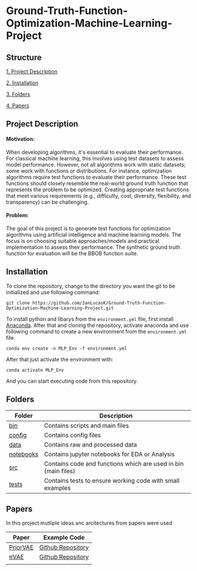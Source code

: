 # Ground-Truth-Function-Optimization-Machine-Learning-Project

## Structure

[1. Project Description](#project-description) 

[2. Installation](#installation)

[3. Folders](#folders)

[4. Papers](#papers)
[](#)

## Project Description

#### Motivation:
When developing algorithms, it's essential to evaluate their performance. For classical machine learning, this involves using test datasets to assess model performance. However, not all algorithms work with static datasets; some work with functions or distributions. For instance, optimization algorithms require test functions to evaluate their performance. These test functions should closely resemble the real-world ground truth function that represents the problem to be optimized. Creating appropriate test functions that meet various requirements (e.g., difficulty, cost, diversity, flexibility, and transparency) can be challenging.

#### Problem:
The goal of this project is to generate test functions for optimization algorithms using artificial intelligence and machine learning models. The focus is on choosing suitable approaches/models and practical implementation to assess their performance. The synthetic ground truth function for evaluation will be the BBOB function suite.

## Installation

To clone the repository, change to the directory you want the git to be initialized and use following command:

```
git clone https://github.com/JanLucasK/Ground-Truth-Function-Optimization-Machine-Learning-Project.git
```

To install python and libarys from the `environment.yml` file, first install [Anaconda](https://docs.anaconda.com/free/anaconda/install/index.html). After that and cloning the repository, activate anaconda and use following command to create a new environment from the `environment.yml` file:

```
conda env create -n MLP_Env -f environment.yml
```

After that just activate the environment with:

```
conda activate MLP_Env
```

And you can start executing code from this repository.


## Folders

|Folder|Description|
|---|---|
|[bin](https://github.com/JanLucasK/Ground-Truth-Function-Optimization-Machine-Learning-Project/tree/main/bin)|Contains scripts and main files|
|[config](https://github.com/JanLucasK/Ground-Truth-Function-Optimization-Machine-Learning-Project/tree/main/config)|Contains config files|
|[data](https://github.com/JanLucasK/Ground-Truth-Function-Optimization-Machine-Learning-Project/tree/main/data)|Contains raw and processed data|
|[notebooks](https://github.com/JanLucasK/Ground-Truth-Function-Optimization-Machine-Learning-Project/tree/main/notebooks)|Contains jupyter notebooks for EDA or Analysis|
|[src](https://github.com/JanLucasK/Ground-Truth-Function-Optimization-Machine-Learning-Project/tree/main/src)|Contains code and functions which are used in bin (main files)|
|[tests](https://github.com/JanLucasK/Ground-Truth-Function-Optimization-Machine-Learning-Project/tree/main/tests)|Contains tests to ensure working code with small examples|


## Papers

In this project mutliple ideas anc arcitectures from papers were used

|Paper|Example Code|
|---|---|
|[PriorVAE](https://arxiv.org/abs/2110.10422)|[Github Repository](https://github.com/elizavetasemenova/PriorVAE)|
|[πVAE](https://arxiv.org/abs/2002.06873)|[Github Repository](https://github.com/s-mishra/pivae)|
|||
